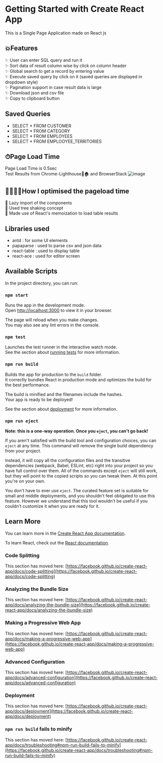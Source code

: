 # Getting Started with Create React App

This is a Single Page Application made on React js


## 💥Features
✨ User can enter SQL query and run it </br>
✨ Sort data of result column wise by click on column header </br>
✨ Global search to get a record by entering value </br>
✨ Execute saved query by click on it (saved queries are displayed in dropdown style) </br>
✨ Pagination support in case result data is large</br>
✨ Download json and csv file </br>
✨ Copy to clipboard button </br>



## Saved Queries
* SELECT * FROM CUSTOMER 
* SELECT * FROM CATEGORY
* SELECT * FROM EMPLOYEES
* SELECT * FROM EMPLOOYEE_TERRITORIES


## ⏱Page Load Time
Page Load Time is 0.5sec</br>
Test Results from Chrome-Lighthouse🔦🏠 and BrowserStack
![image](https://user-images.githubusercontent.com/45832558/200248676-07ed28ce-21ca-47b1-a80e-296cfe324d3f.png)


## 🏃🏻‍♂️💨How I optimised the pageload time
 🔨 Lazy import of the components</br>
 🔨 Used tree shaking concept</br>
 🔨 Made use of React's memoization to load table results</br>

## Libraries used
* antd : for some UI elements
* papaparse : used to parse csv and json data
* react-table : used to display table
* react-ace : used for editor screen


## Available Scripts

In the project directory, you can run:

### `npm start`

Runs the app in the development mode.\
Open [http://localhost:3000](http://localhost:3000) to view it in your browser.

The page will reload when you make changes.\
You may also see any lint errors in the console.

### `npm test`

Launches the test runner in the interactive watch mode.\
See the section about [running tests](https://facebook.github.io/create-react-app/docs/running-tests) for more information.

### `npm run build`

Builds the app for production to the `build` folder.\
It correctly bundles React in production mode and optimizes the build for the best performance.

The build is minified and the filenames include the hashes.\
Your app is ready to be deployed!

See the section about [deployment](https://facebook.github.io/create-react-app/docs/deployment) for more information.

### `npm run eject`

**Note: this is a one-way operation. Once you `eject`, you can't go back!**

If you aren't satisfied with the build tool and configuration choices, you can `eject` at any time. This command will remove the single build dependency from your project.

Instead, it will copy all the configuration files and the transitive dependencies (webpack, Babel, ESLint, etc) right into your project so you have full control over them. All of the commands except `eject` will still work, but they will point to the copied scripts so you can tweak them. At this point you're on your own.

You don't have to ever use `eject`. The curated feature set is suitable for small and middle deployments, and you shouldn't feel obligated to use this feature. However we understand that this tool wouldn't be useful if you couldn't customize it when you are ready for it.

## Learn More

You can learn more in the [Create React App documentation](https://facebook.github.io/create-react-app/docs/getting-started).

To learn React, check out the [React documentation](https://reactjs.org/).

### Code Splitting

This section has moved here: [https://facebook.github.io/create-react-app/docs/code-splitting](https://facebook.github.io/create-react-app/docs/code-splitting)

### Analyzing the Bundle Size

This section has moved here: [https://facebook.github.io/create-react-app/docs/analyzing-the-bundle-size](https://facebook.github.io/create-react-app/docs/analyzing-the-bundle-size)

### Making a Progressive Web App

This section has moved here: [https://facebook.github.io/create-react-app/docs/making-a-progressive-web-app](https://facebook.github.io/create-react-app/docs/making-a-progressive-web-app)

### Advanced Configuration

This section has moved here: [https://facebook.github.io/create-react-app/docs/advanced-configuration](https://facebook.github.io/create-react-app/docs/advanced-configuration)

### Deployment

This section has moved here: [https://facebook.github.io/create-react-app/docs/deployment](https://facebook.github.io/create-react-app/docs/deployment)

### `npm run build` fails to minify

This section has moved here: [https://facebook.github.io/create-react-app/docs/troubleshooting#npm-run-build-fails-to-minify](https://facebook.github.io/create-react-app/docs/troubleshooting#npm-run-build-fails-to-minify)
